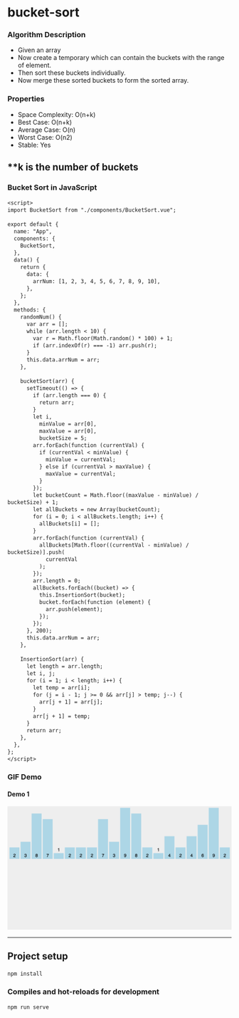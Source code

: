 # bucket-sort

### Algorithm Description
- Given an array
- Now create a temporary which can contain the buckets with the range of element.
- Then sort these buckets individually.
- Now merge these sorted buckets to form the sorted array.

### Properties
- Space Complexity: O(n+k)
- Best Case: O(n+k)
- Average Case: O(n)
- Worst Case: O(n2)
- Stable: Yes

**k is the number of buckets
---

### Bucket Sort in JavaScript

```
<script>
import BucketSort from "./components/BucketSort.vue";

export default {
  name: "App",
  components: {
    BucketSort,
  },
  data() {
    return {
      data: {
        arrNum: [1, 2, 3, 4, 5, 6, 7, 8, 9, 10],
      },
    };
  },
  methods: {
    randomNum() {
      var arr = [];
      while (arr.length < 10) {
        var r = Math.floor(Math.random() * 100) + 1;
        if (arr.indexOf(r) === -1) arr.push(r);
      }
      this.data.arrNum = arr;
    },

    bucketSort(arr) {
      setTimeout(() => {
        if (arr.length === 0) {
          return arr;
        }
        let i,
          minValue = arr[0],
          maxValue = arr[0],
          bucketSize = 5;
        arr.forEach(function (currentVal) {
          if (currentVal < minValue) {
            minValue = currentVal;
          } else if (currentVal > maxValue) {
            maxValue = currentVal;
          }
        });
        let bucketCount = Math.floor((maxValue - minValue) / bucketSize) + 1;
        let allBuckets = new Array(bucketCount);
        for (i = 0; i < allBuckets.length; i++) {
          allBuckets[i] = [];
        }
        arr.forEach(function (currentVal) {
          allBuckets[Math.floor((currentVal - minValue) / bucketSize)].push(
            currentVal
          );
        });
        arr.length = 0;
        allBuckets.forEach((bucket) => {
          this.InsertionSort(bucket);
          bucket.forEach(function (element) {
            arr.push(element);
          });
        });
      }, 200);
      this.data.arrNum = arr;
    },
    
    InsertionSort(arr) {
      let length = arr.length;
      let i, j;
      for (i = 1; i < length; i++) {
        let temp = arr[i];
        for (j = i - 1; j >= 0 && arr[j] > temp; j--) {
          arr[j + 1] = arr[j];
        }
        arr[j + 1] = temp;
      }
      return arr;
    },
  },
};
</script>
```
### GIF Demo

#### Demo 1

<img src="https://github.com/AlanTeeWeiLoon/10BestSortingAlgorithms/blob/main/bucket-sort/public/Images/Bucket-Sort.gif" />

---

## Project setup
```
npm install
```

### Compiles and hot-reloads for development
```
npm run serve
```
